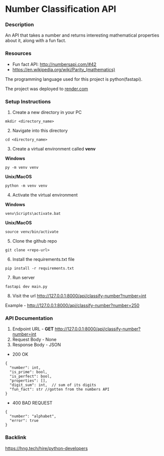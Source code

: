# Number Classification API

### Description
 An API that takes a number and returns interesting mathematical properties about it, along with a fun fact.

### Resources
+ Fun fact API: http://numbersapi.com/#42
+ https://en.wikipedia.org/wiki/Parity_(mathematics)
 
The programming language used for this project is python(fastapi).

The project was deployed to [render.com](https://render.com/)

### Setup Instructions
1. Create a new directory in your PC
```
mkdir <directory_name>
```
2.  Navigate into this directory
```
cd <directory_name>
```
3. Create a virtual environment called **venv**

**Windows**
```
py -m venv venv
```
**Unix/MacOS**
```
python -m venv venv
```
4. Activate the virtual environment

**Windows**
```
venv\Scripts\activate.bat
```
**Unix/MacOS**
```
source venv/bin/activate
```
5. Clone the github repo
```
git clone <repo-url>
```
6. Install the requirements.txt file
```
pip install -r requirements.txt
```
7. Run server
```
fastapi dev main.py
```
8.  Visit the url http://127.0.0.1:8000/api/classify-number?number=int

Example - http://127.0.0.1:8000/api/classify-number?number=250

### API Documentation
1. Endpoint URL - **GET** http://127.0.0.1:8000/api/classify-number?number=int
2. Request Body - None
3. Response Body - JSON
   
+ 200 OK
```
{
  "number": int,
  "is_prime": bool,
  "is_perfect": bool,
  "properties": [],
  "digit_sum": int,  // sum of its digits
  "fun_fact": str //gotten from the numbers API
}
```

+ 400 BAD REQUEST
```
{
  "number": "alphabet",
  "error": true
}
```

### Backlink
https://hng.tech/hire/python-developers




















